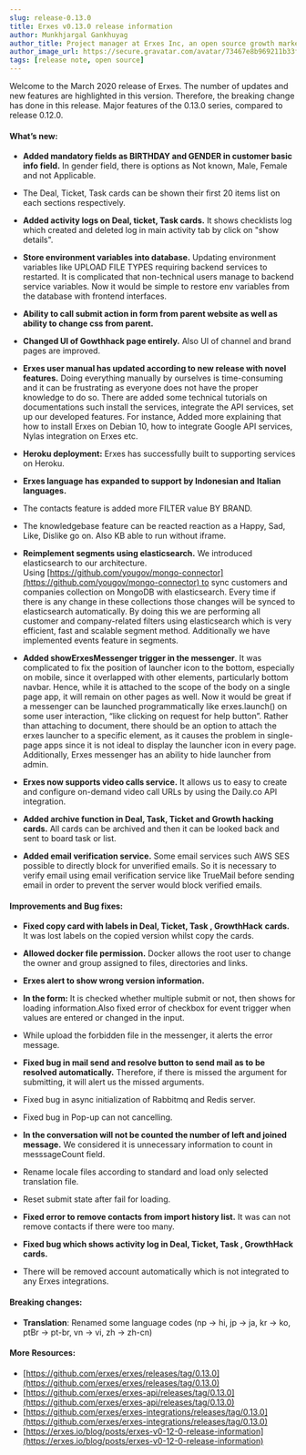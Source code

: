 ```yaml
---
slug: release-0.13.0
title: Erxes v0.13.0 release information
author: Munkhjargal Gankhuyag
author_title: Project manager at Erxes Inc, an open source growth marketing platform
author_image_url: https://secure.gravatar.com/avatar/73467e8b969211b33f8d7f8fa30dc854?s=96&d=mm&r=g
tags: [release note, open source]
---
```


Welcome to the March 2020 release of Erxes. The number of updates and new features are highlighted in this version. Therefore, the breaking change has done in this release. Major features of the 0.13.0 series, compared to release 0.12.0\.

<!--truncate-->

#### What’s new:

- **Added mandatory fields as BIRTHDAY and GENDER in customer basic info field.** In gender field, there is options as Not known, Male, Female and not Applicable.
- The Deal, Ticket, Task cards can be shown their first 20 items list on each sections respectively.
- **Added activity logs on Deal, ticket, Task cards.** It shows checklists log which created and deleted log in main activity tab by click on "show details".
- **Store environment variables into database.** Updating environment variables like UPLOAD FILE TYPES requiring backend services to restarted. It is complicated that non-technical users manage to backend service variables. Now it would be simple to restore env variables from the database with frontend interfaces.
- **Ability to call submit action in form from parent website as well as ability to change css from parent.**
- **Changed UI of Gowthhack page entirely.** Also UI of channel and brand pages are improved.
- **Erxes user manual has updated according to new release with novel features.** Doing everything manually by ourselves is time-consuming and it can be frustrating as everyone does not have the proper knowledge to do so. There are added some technical tutorials on documentations such install the services, integrate the API services, set up our developed features. For instance, Added more explaining that how to install Erxes on Debian 10, how to integrate Google API services, Nylas integration on Erxes etc.
- **Heroku deployment:** Erxes has successfully built to supporting services on Heroku.
- **Erxes language has expanded to support by Indonesian and** **Italian languages.**
- The contacts feature is added more FILTER value BY BRAND.
- The knowledgebase feature can be reacted reaction as a Happy, Sad, Like, Dislike go on. Also KB able to run without iframe.
- **Reimplement segments using elasticsearch.** We introduced elasticsearch to our architecture. Using [https://github.com/yougov/mongo-connector](https://github.com/yougov/mongo-connector) to sync customers and companies collection on MongoDB with elasticsearch. Every time if there is any change in these collections those changes will be synced to elasticsearch automatically. By doing this we are performing all customer and company-related filters using elasticsearch which is very efficient, fast and scalable segment method. Additionally we have implemented events feature in segments.

- **Added showErxesMessenger trigger in the messenger**. It was complicated to fix the position of launcher icon to the bottom, especially on mobile, since it overlapped with other elements, particularly bottom navbar. Hence, while it is attached to the scope of the body on a single page app, it will remain on other pages as well. Now it would be great if a messenger can be launched programmatically like erxes.launch() on some user interaction, “like clicking on request for help button”. Rather than attaching to document, there should be an option to attach the erxes launcher to a specific element, as it causes the problem in single-page apps since it is not ideal to display the launcher icon in every page. Additionally, Erxes messenger has an ability to hide launcher from admin.
- **Erxes now supports video calls service.** It allows us to easy to create and configure on-demand video call URLs by using the Daily.co API integration.
- **Added archive function in Deal, Task, Ticket and Growth hacking cards.** All cards can be archived and then it can be looked back and sent to board task or list.
- **Added email verification service.** Some email services such AWS SES possible to directly block for unverified emails. So it is necessary to verify email using email verification service like TrueMail before sending email in order to prevent the server would block verified emails.

#### Improvements and Bug fixes:

- **Fixed copy card with labels in Deal, Ticket, Task , GrowthHack** **cards.** It was lost labels on the copied version whilst copy the cards.

- **Allowed docker file permission.** Docker allows the root user to change the owner and group assigned to files, directories and links.
- **Erxes alert to show wrong version information.**
- **In the form:** It is checked whether multiple submit or not, then shows for loading information.Also fixed error of checkbox for event trigger when values are entered or changed in the input.
- While upload the forbidden file in the messenger, it alerts the error message.
- **Fixed bug in mail send and resolve button to send mail as to be resolved automatically.** Therefore, if there is missed the argument for submitting, it will alert us the missed arguments.
- Fixed bug in async initialization of Rabbitmq and Redis server.
- Fixed bug in Pop-up can not cancelling.
- **In the conversation will not be counted the number of left and joined message.** We considered it is unnecessary information to count in messsageCount field.
- Rename locale files according to standard and load only selected translation file.
- Reset submit state after fail for loading.
- **Fixed error to remove contacts from import history list.** It was can not remove contacts if there were too many.
- **Fixed bug which shows activity log in Deal, Ticket, Task , GrowthHack** **cards.**
- There will be removed account automatically which is not integrated to any Erxes integrations.

#### Breaking changes:

- **Translation**: Renamed some language codes (np -> hi, jp -> ja, kr -> ko, ptBr -> pt-br, vn -> vi, zh -> zh-cn)

#### More Resources:

- [https://github.com/erxes/erxes/releases/tag/0.13.0](https://github.com/erxes/erxes/releases/tag/0.13.0)
- [https://github.com/erxes/erxes-api/releases/tag/0.13.0](https://github.com/erxes/erxes-api/releases/tag/0.13.0)
- [https://github.com/erxes/erxes-integrations/releases/tag/0.13.0](https://github.com/erxes/erxes-integrations/releases/tag/0.13.0)
- [https://erxes.io/blog/posts/erxes-v0-12-0-release-information](https://erxes.io/blog/posts/erxes-v0-12-0-release-information)
